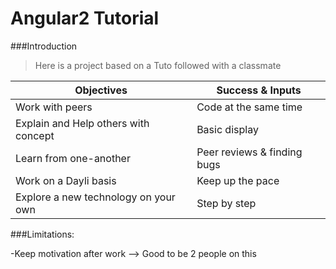 # Angular2 Tutorial
###Introduction
>Here is a project based on a Tuto followed with a classmate

Objectives | Success & Inputs
------------ | -------------
Work with peers| Code at the same time
Explain and Help others  with concept | Basic display
Learn from one-another |  Peer reviews & finding bugs
Work on a Dayli basis | Keep up the pace
Explore a new technology on your own| Step by step

###Limitations:

-Keep motivation after work
--> Good to be 2 people on this
